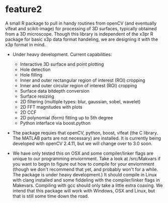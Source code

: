 # feature2 

A small R package to pull in handy routines from openCV (and eventually vlfeat 
and scikit-image) for processing of 3D surfaces, typically obtained from a 
3D microscope. Though this library is independent of the x3pr R package for 
basic x3p data format handeling, we are designing it with the x3p format in 
mind. 

* Under heavy development. Current capabilities:
  * Interactive 3D surface and point plotting
  * Hole detection
  * Hole filling
  * Inner and outer rectangular region of interest (ROI) cropping
  * Inner and outer circular region of interest (ROI) cropping
  * Surface data bitdepth conversion
  * Surface resizing
  * 2D filtering (multiple types: blur, gaussian, sobel, wavelet)
  * 2D FFT magnitudes with plots
  * 2D CCF
  * 2D polynomial (form) fitting up to 5th degree
  * Python interface via boost.python

* The package requies that openCV, python, boost, vlfeat (the C library. The 
MATLAB parts are not necessary) are installed. It is currently being developed 
with openCV 2.4.11, but we will change over to 3.0 soon.

* We have only tested this on OSX and some compiler/linker flags are unique to 
our programming enviornment. Take a look at /src/Makvars if you want to begin 
to figure out how to compile for your enviornment (though we don't recommend 
that yet, and probably won't for a while. The package is under heavy 
development.) It should compile in Linux with clang installed and some 
fiddeling with the compiler/linker flags in Makevars. Compiling with gcc 
should only take a little extra coaxing. We intend that this package will work 
with Windows, OSX and Linux, but that is still some time down the road.
